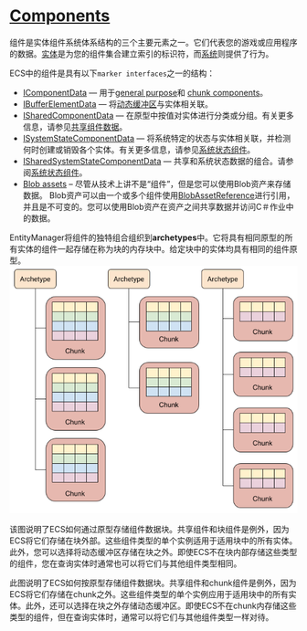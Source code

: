 # [Components](https://docs.unity3d.com/Packages/com.unity.entities@0.11/manual/ecs_components.html)
组件是实体组件系统体系结构的三个主要元素之一。它们代表您的游戏或应用程序的数据。[实体](https://docs.unity3d.com/Packages/com.unity.entities@0.11/manual/ecs_entities.html)是为您的组件集合建立索引的标识符，而[系统](https://docs.unity3d.com/Packages/com.unity.entities@0.11/manual/ecs_systems.html)则提供了行为。

ECS中的组件是具有以下`marker interfaces`之一的结构：
* [IComponentData](https://docs.unity3d.com/Packages/com.unity.entities@0.11/api/Unity.Entities.IComponentData.html) — 用于[general purpose](https://docs.unity3d.com/Packages/com.unity.entities@0.11/manual/component_data.html)和 [chunk components](https://docs.unity3d.com/Packages/com.unity.entities@0.11/manual/ecs_chunk_component.html)。
* [IBufferElementData](https://docs.unity3d.com/Packages/com.unity.entities@0.11/api/Unity.Entities.IBufferElementData.html) — 将[动态缓冲区](https://docs.unity3d.com/Packages/com.unity.entities@0.11/manual/dynamic_buffers.html)与实体相关联。
* [ISharedComponentData](https://docs.unity3d.com/Packages/com.unity.entities@0.11/api/Unity.Entities.ISharedComponentData.html) — 在原型中按值对实体进行分类或分组。有关更多信息，请参见[共享组件数据](https://docs.unity3d.com/Packages/com.unity.entities@0.11/manual/shared_component_data.html)。
* [ISystemStateComponentData](https://docs.unity3d.com/Packages/com.unity.entities@0.11/api/Unity.Entities.ISystemStateComponentData.html) — 将系统特定的状态与实体相关联，并检测何时创建或销毁各个实体。有关更多信息，请参见[系统状态组件](https://docs.unity3d.com/Packages/com.unity.entities@0.11/manual/system_state_components.html)。
* [ISharedSystemStateComponentData](https://docs.unity3d.com/Packages/com.unity.entities@0.11/api/Unity.Entities.ISystemStateSharedComponentData.html) — 共享和系统状态数据的组合。请参阅[系统状态组件](https://docs.unity3d.com/Packages/com.unity.entities@0.11/manual/system_state_components.html)。
* [Blob assets](https://docs.unity3d.com/Packages/com.unity.entities@0.11/api/Unity.Entities.BlobAssetReference-1.html) – 尽管从技术上讲不是“组件”，但是您可以使用Blob资产来存储数据。 Blob资产可以由一个或多个组件使用[BlobAssetReference](https://docs.unity3d.com/Packages/com.unity.entities@0.11/api/Unity.Entities.BlobAssetReference-1.html)进行引用，并且是不可变的。您可以使用Blob资产在资产之间共享数据并访问C＃作业中的数据。

EntityManager将组件的独特组合组织到**archetypes**中。它将具有相同原型的所有实体的组件一起存储在称为块的内存块中。给定块中的实体均具有相同的组件原型。  
![](ArchetypeChunkDiagram.png)

该图说明了ECS如何通过原型存储组件数据块。共享组件和块组件是例外，因为ECS将它们存储在块外部。这些组件类型的单个实例适用于适用块中的所有实体。此外，您可以选择将动态缓冲区存储在块之外。即使ECS不在块内部存储这些类型的组件，您在查询实体时通常也可以将它们与其他组件类型相同。

此图说明了ECS如何按原型存储组件数据块。共享组件和chunk组件是例外，因为ECS将它们存储在chunk之外。这些组件类型的单个实例应用于适用块中的所有实体。此外，还可以选择在块之外存储动态缓冲区。即使ECS不在chunk内存储这些类型的组件，但在查询实体时，通常可以将它们与其他组件类型一样对待。